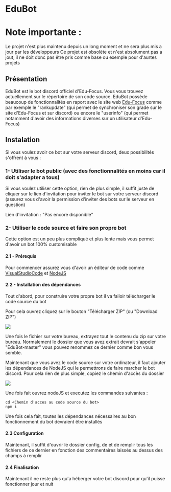 
  

# EduBot 

# Note importante :

Le projet n'est plus maintenu depuis un long moment et ne sera plus mis a jour par les développeurs
Ce projet est obsolète et n'est absolument pas a jout, il ne doit donc pas être pris comme base ou exemple pour d'aurtes projets

## Présentation

  

EduBot est le bot discord officiel d'Edu-Focus. Vous vous trouvez actuellement sur le répertoire de son code source. EduBot possède beaucoup de fonctionnalités en raport avec le site web [Edu-Focus](https://edu-focus.org) comme par exemple le "rankupdate" (qui permet de synchroniser son grade sur le site d'Edu-Focus et sur discord) ou encore le "userinfo" (qui permet notamment d'avoir des informations diverses sur un utilisateur d'Edu-Focus)

  

## Instalation

  

Si vous voulez avoir ce bot sur votre serveur discord, deux possibilités s'offrent à vous :

  

### 1- Utiliser le bot public (avec des fonctionnalités en moins car il doit s'adapter a tous)

  

Si vous voulez utiliser cette option, rien de plus simple, il suffit juste de cliquer sur le lien d'invitation pour inviter le bot sur votre serveur discord (assurez vous d'avoir la permission d'inviter des bots sur le serveur en question)

  

Lien d'invitation : "Pas encore disponible"

  

### 2- Utiliser le code source et faire son propre bot

  

Cette option est un peu plus compliqué et plus lente mais vous permet d'avoir un bot 100% customisable

  

#### 2.1 - Prérequis

  

Pour commencer assurez vous d'avoir un éditeur de code comme [VisualStudioCode](https://code.visualstudio.com/Download) et [NodeJS](https://nodejs.org/fr/download/)

  

#### 2.2 - Installation des dépendances

  

Tout d'abord, pour construire votre propre bot il va falloir télécharger le code source du bot

Pour cela ouvrez cliquez sur le bouton "Télécharger ZIP" (ou "Download ZIP")

  

![](https://edu-focus.org/assets/media/9768188a35db3d0931231e951b45661f045f87575da36b2d512671ebb46b.png)

  

Une fois le fichier sur votre bureau, extrayez tout le contenu du zip sur votre bureau. Normalement le dossier que vous avez extrait devrait s'appeler "EduBot-master" vous pouvez renommez ce dernier comme bon vous semble.

Maintenant que vous avez le code source sur votre ordinateur, il faut ajouter les dépendances de NodeJS qui le permettrons de faire marcher le bot discord. Pour cela rien de plus simple, copiez le chemin d'accès du dossier

  

![](https://edu-focus.org/assets/media/a2d03edad21909fd31d1e94105f96d0a9b6f1bf011d5f7effd11ee6f1f73.png)

  

Une fois fait ouvrez nodeJS et executez les commandes suivantes :

  

    cd <Chemin d'acces au code source du bot>
    npm i

Une fois cela fait, toutes les dépendances nécessaires au bon fonctionnement du bot devraient être installés

#### 2.3 Configuration
Maintenant, il suffit d'ouvrir le dossier config, de  et de remplir tous les fichiers de ce dernier en fonction des commentaires laissés au dessus des champs à remplir

#### 2.4 Finalisation 
Maintenant il ne reste plus qu'a héberger votre bot discord pour qu'il puisse fonctionner jour et nuit

